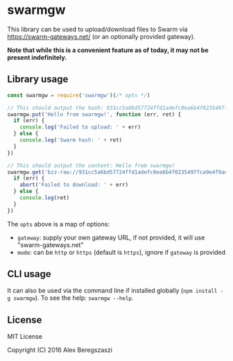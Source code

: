 # swarmgw

This library can be used to upload/download files to Swarm via https://swarm-gateways.net/ (or an optionally provided gateway).

**Note that while this is a convenient feature as of today, it may not be present indefinitely.**

## Library usage

```js
const swarmgw = require('swarmgw')(/* opts */)

// This should output the hash: 931cc5a6bd57724ffd1adefc0ea6b4f0235497fca9e4f9ae4029476bcb51a8c6
swarmgw.put('Hello from swarmgw!', function (err, ret) {
  if (err) {
    console.log('Failed to upload: ' + err)
  } else {
    console.log('Swarm hash: ' + ret)
  }
})

// This should output the content: Hello from swarmgw!
swarmgw.get('bzz-raw://931cc5a6bd57724ffd1adefc0ea6b4f0235497fca9e4f9ae4029476bcb51a8c6', function (err, ret) {
  if (err) {
    abort('Failed to download: ' + err)
  } else {
    console.log(ret)
  }
})
```

The `opts` above is a map of options:
- `gateway`: supply your own gateway URL, if not provided, it will use "swarm-gateways.net"
- `mode`: can be `http` or `https` (default is `https`), ignore if `gateway` is provided

## CLI usage

It can also be used via the command line if installed globally (`npm install -g swarmgw`). To see the help: `swarmgw --help`.

## License

MIT License

Copyright (C) 2016 Alex Beregszaszi
